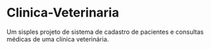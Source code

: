 # Clinica-Veterinaria
Um sisples projeto de sistema de cadastro de pacientes e consultas médicas de uma clinica veterinária.
